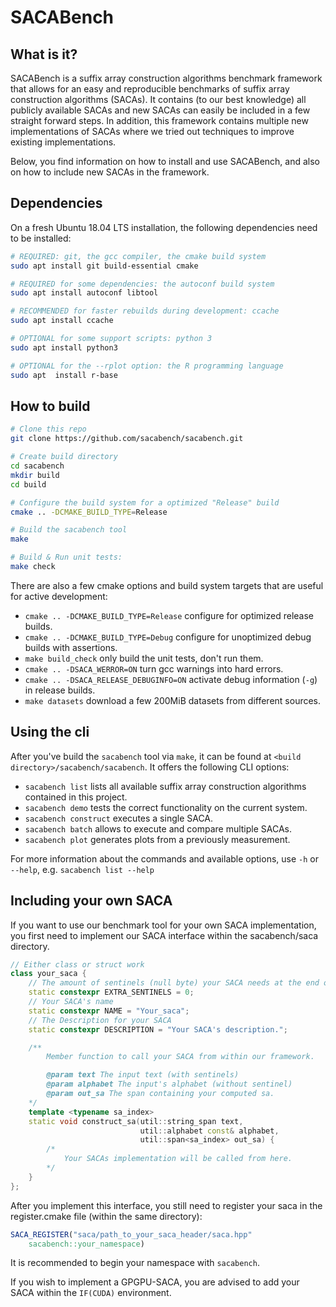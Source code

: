# SACABench
## What is it?
SACABench is a suffix array construction algorithms benchmark framework that allows for an easy and reproducible benchmarks of suffix array construction algorithms (SACAs).
It contains (to our best knowledge) all publicly available SACAs and new SACAs can easily be included in a few straight forward steps.
In addition, this framework contains multiple new implementations of SACAs where we tried out techniques to improve existing implementations.

Below, you find information on how to install and use SACABench, and also on how to include new SACAs in the framework.
## Dependencies

On a fresh Ubuntu 18.04 LTS installation, the following dependencies need to be installed:

```sh
# REQUIRED: git, the gcc compiler, the cmake build system
sudo apt install git build-essential cmake

# REQUIRED for some dependencies: the autoconf build system
sudo apt install autoconf libtool

# RECOMMENDED for faster rebuilds during development: ccache
sudo apt install ccache

# OPTIONAL for some support scripts: python 3
sudo apt install python3

# OPTIONAL for the --rplot option: the R programming language
sudo apt  install r-base
```

## How to build

```sh
# Clone this repo
git clone https://github.com/sacabench/sacabench.git

# Create build directory
cd sacabench
mkdir build
cd build

# Configure the build system for a optimized "Release" build
cmake .. -DCMAKE_BUILD_TYPE=Release

# Build the sacabench tool
make

# Build & Run unit tests:
make check
```

There are also a few cmake options and build system targets that are useful for active development:

- `cmake .. -DCMAKE_BUILD_TYPE=Release` configure for optimized release builds.
- `cmake .. -DCMAKE_BUILD_TYPE=Debug` configure for unoptimized debug builds with assertions.
- `make build_check` only build the unit tests, don't run them.
- `cmake .. -DSACA_WERROR=ON` turn gcc warnings into hard errors.
- `cmake .. -DSACA_RELEASE_DEBUGINFO=ON` activate debug information (`-g`) in release builds.
- `make datasets` download a few 200MiB datasets from different sources.

## Using the cli

After you've build the `sacabench` tool via `make`, it can be found at `<build directory>/sacabench/sacabench`. It offers the following CLI options:

- `sacabench list` lists all available suffix array construction algorithms contained in this project.
- `sacabench demo` tests the correct functionality on the current system.
- `sacabench construct` executes a single SACA.
- `sacabench batch` allows to execute and compare multiple SACAs.
- `sacabench plot` generates plots from a previously measurement.

For more information about the commands and available options, use `-h` or `--help`, e.g. `sacabench list --help`

## Including your own SACA
If you want to use our benchmark tool for your own SACA implementation, you
first need to implement our SACA interface within the sacabench/saca directory.

```cpp
// Either class or struct work
class your_saca {
    // The amount of sentinels (null byte) your SACA needs at the end of the input text.
    static constexpr EXTRA_SENTINELS = 0;
    // Your SACA's name
    static constexpr NAME = "Your_saca";
    // The Description for your SACA
    static constexpr DESCRIPTION = "Your SACA's description.";

    /**
        Member function to call your SACA from within our framework.

        @param text The input text (with sentinels)
        @param alphabet The input's alphabet (without sentinel)
        @param out_sa The span containing your computed sa.
    */
    template <typename sa_index>
    static void construct_sa(util::string_span text,
                             util::alphabet const& alphabet,
                             util::span<sa_index> out_sa) {
        /*
            Your SACAs implementation will be called from here.
        */
    }
};
```

After you implement this interface, you still need to register your saca in the
register.cmake file (within the same directory):

```cmake
SACA_REGISTER("saca/path_to_your_saca_header/saca.hpp"
    sacabench::your_namespace)
```
It is recommended to begin your namespace with ```sacabench```.

If you wish to implement a GPGPU-SACA, you are advised to add your SACA within
the ```IF(CUDA)``` environment.
